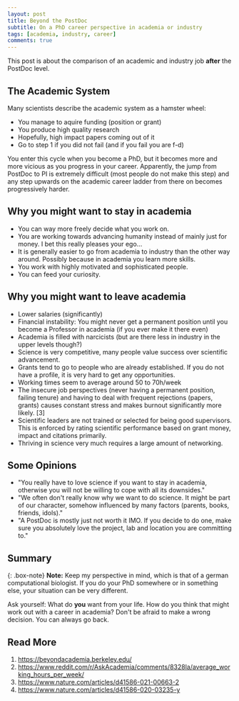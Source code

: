 ```yaml
---
layout: post
title: Beyond the PostDoc
subtitle: On a PhD career perspective in academia or industry
tags: [academia, industry, career]
comments: true
---
```


This post is about the comparison of an academic and industry job **after** the PostDoc level.

## The Academic System
Many scientists describe the academic system as a hamster wheel:

- You manage to aquire funding (position or grant)
- You produce high quality research 
- Hopefully, high impact papers coming out of it
- Go to step 1 if you did not fail (and if you fail you are f-d)

You enter this cycle when you become a PhD, but it becomes more and more vicious as you progress in your career. 
Apparently, the jump from PostDoc to PI is extremely difficult (most people do not make this step) and any step upwards on the academic career ladder from there on becomes progressively harder.

## Why you might want to stay in academia
- You can way more freely decide what you work on.
- You are working towards advancing humanity instead of mainly just for money. I bet this really pleases your ego...
- It is generally easier to go from academia to industry than the other way around. Possibly because in academia you learn more skills.
- You work with highly motivated and sophisticated people.
- You can feed your curiosity.

## Why you might want to leave academia
- Lower salaries (significantly)
- Financial instability: You might never get a permanent position until you become a Professor in academia (if you ever make it there even)
- Academia is filled with narcicists (but are there less in industry in the upper levels though?)
- Science is very competitive, many people value success over scientific advancement.
- Grants tend to go to people who are already established. If you do not have a profile, it is very hard to get any opportunities.
- Working times seem to average around 50 to 70h/week
- The insecure job perspectives (never having a permanent position, failing tenure) and having to deal with frequent rejections (papers, grants) causes constant stress and makes burnout significantly more likely. [3]
- Scientific leaders are not trained or selected for being good supervisors. This is enforced by rating scientific performance based on grant money, impact and citations primarily.
- Thriving in science very much requires a large amount of networking.

## Some Opinions
- "You really have to love science if you want to stay in academia, otherwise you will not be willing to cope with all its downsides."
- "We often don't really know why we want to do science. It might be part of our character, somehow influenced by many factors (parents, books, friends, idols)."
- "A PostDoc is mostly just not worth it IMO. If you decide to do one, make sure you absolutely love the project, lab and location you are committing to."

## Summary

{: .box-note}
**Note:** Keep my perspective in mind, which is that of a german computational biologist. If you do your PhD somewhere or in something else, your situation can be very different.

Ask yourself: What do **you** want from your life. How do you think that might work out with a career in academia? 
Don't be afraid to make a wrong decision. You can always go back.

## Read More
1. https://beyondacademia.berkeley.edu/
2. https://www.reddit.com/r/AskAcademia/comments/8328la/average_working_hours_per_week/
3. https://www.nature.com/articles/d41586-021-00663-2
4. https://www.nature.com/articles/d41586-020-03235-y

